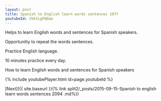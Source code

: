 ```yaml
---
layout: post
title: Spanish to English learn words sentences 1977 
youtubeId: thktLgPQOao
---
```

 
 
Helps to learn English words and sentences for Spanish speakers.

Opportunitiy to repeat the words sentences. 

Practice English language. 
 
10 minutes practice every day. 
 
How to learn English words and sentences for Spanish speakers 
 
{% include youtubePlayer.html id=page.youtubeId %}
 
 
[Next]({{ site.baseurl }}{% link  split2/_posts/2015-09-15-Spanish to english learn words sentences 2094 .md%})
 
